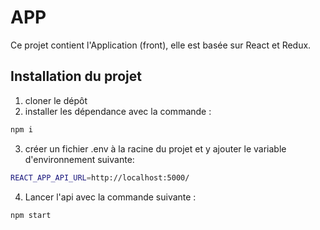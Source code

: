 # APP

Ce projet contient l'Application (front), elle est basée sur React et Redux.

## Installation du projet

1. cloner le dépôt
2. installer les dépendance avec la commande : 
```sh
npm i
```
3. créer un fichier .env à la racine du projet et y ajouter le variable d'environnement suivante:
```sh
REACT_APP_API_URL=http://localhost:5000/
```
4. Lancer l'api avec la commande suivante :
```sh
npm start
```